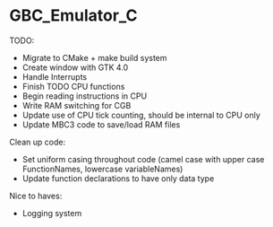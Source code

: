 # GBC_Emulator_C

TODO:
* Migrate to CMake + make build system
* Create window with GTK 4.0
* Handle Interrupts
* Finish TODO CPU functions
* Begin reading instructions in CPU
* Write RAM switching for CGB
* Update use of CPU tick counting, should be internal to CPU only
* Update MBC3 code to save/load RAM files

Clean up code:
* Set uniform casing throughout code (camel case with upper case FunctionNames, lowercase variableNames)
* Update function declarations to have only data type

Nice to haves:
* Logging system